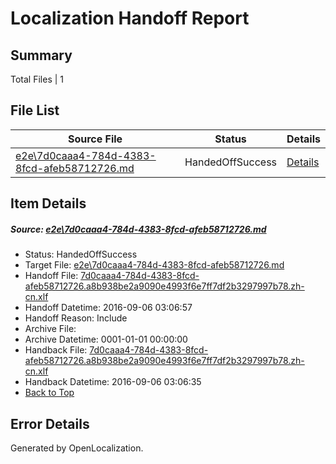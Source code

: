 # <a name='report-top'></a> Localization Handoff Report

## Summary
 Total Files | 1

## File List
 Source File | Status | Details 
 ----------- | ------ | ------- 
 [e2e\7d0caaa4-784d-4383-8fcd-afeb58712726.md](https://github.com/OpenLocalizationTestOrg/ol-test0/blob/3f39f3675436a09efb25e6dd60eedb42a50982f7/e2e/7d0caaa4-784d-4383-8fcd-afeb58712726.md) | HandedOffSuccess | [Details](#b54113fabcdcdecdb8fb7fad646459f2f475cdd91)

## Item Details
##### <a name='b54113fabcdcdecdb8fb7fad646459f2f475cdd91'></a> Source: [e2e\7d0caaa4-784d-4383-8fcd-afeb58712726.md](https://github.com/OpenLocalizationTestOrg/ol-test0/blob/3f39f3675436a09efb25e6dd60eedb42a50982f7/e2e/7d0caaa4-784d-4383-8fcd-afeb58712726.md)
* Status: HandedOffSuccess
* Target File: [e2e\7d0caaa4-784d-4383-8fcd-afeb58712726.md](https://github.com/OpenLocalizationTestOrg/ol-test0-zhcn/blob/dbc150d3158154d0b0e84279169765258bbcbe32/e2e/7d0caaa4-784d-4383-8fcd-afeb58712726.md)
* Handoff File: [7d0caaa4-784d-4383-8fcd-afeb58712726.a8b938be2a9090e4993f6e7ff7df2b3297997b78.zh-cn.xlf](https://github.com/OpenLocalizationTestOrg/ol-test0-handoff/blob/09d2ddce56033fe77cf89d1eb75419a07eb157c1/ol-handoff/OpenLocalizationTestOrg/ol-test0-zhcn/ci/ht/7d0caaa4-784d-4383-8fcd-afeb58712726.a8b938be2a9090e4993f6e7ff7df2b3297997b78.zh-cn.xlf)
* Handoff Datetime: 2016-09-06 03:06:57
* Handoff Reason: Include
* Archive File: 
* Archive Datetime: 0001-01-01 00:00:00
* Handback File: [7d0caaa4-784d-4383-8fcd-afeb58712726.a8b938be2a9090e4993f6e7ff7df2b3297997b78.zh-cn.xlf](https://github.com/OpenLocalizationTestOrg/ol-test0-handback/blob/79494564e7f798b612c18f3108914ef7c1edaca0/ol-handback/OpenLocalizationTestOrg/ol-test0-zhcn/ci/ht/7d0caaa4-784d-4383-8fcd-afeb58712726.a8b938be2a9090e4993f6e7ff7df2b3297997b78.zh-cn.xlf)
* Handback Datetime: 2016-09-06 03:06:35
* [Back to Top](#report-top)


## Error Details

Generated by OpenLocalization.
